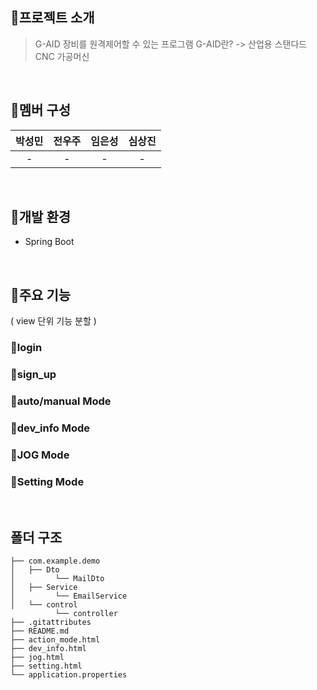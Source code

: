 ## 📌프로젝트 소개

> G-AID 장비를 원격제어할 수 있는 프로그램
> G-AID란? -> 산업용 스탠다드 CNC 가공머신

<br>

## 📌멤버 구성

| 박성민 | 전우주 | 임은성 | 심상진 |
|:-:|:-:|:-:|:-:|
| - | - | - | - |

<br>

## 📌개발 환경
- Spring Boot

<br>

## 📌주요 기능
( view 단위 기능 분할 )

### 🖤login 
### 🧡sign_up
### 💛auto/manual Mode
### 💚dev_info Mode
### 💙JOG Mode
### 💜Setting Mode


<br>

## 폴더 구조

```
├── com.example.demo
│   ├── Dto
│         └── MailDto
│   ├── Service
│         └── EmailService
│   └── control
          └── controller
├── .gitattributes
├── README.md
├── action_mode.html
├── dev_info.html
├── jog.html
├── setting.html
└── application.properties


```
